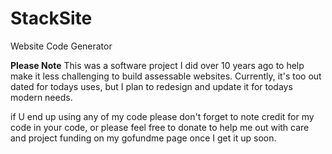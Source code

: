 # StackSite
Website Code Generator
<p>
<b>Please Note</b> This was a software project I did over 10 years ago to help make it less challenging to build assessable websites. Currently, it's too out dated for todays uses, but I plan to redesign and update it for todays modern needs.
</p>
<p>
if U end up using any of my code please don't forget to note credit for my code in your code, or please feel free to donate to help me out with care and project funding on my gofundme page once I get it up soon.
</p>
